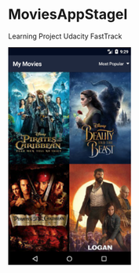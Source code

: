 # MoviesAppStageI
Learning Project Udacity FastTrack



<div align="left">
        <img width="250px" src="https://raw.githubusercontent.com/rgherta/MoviesAppStageI/master/thumbnail_original.png" alt="About screen" title="About screen"</img>
</div>
